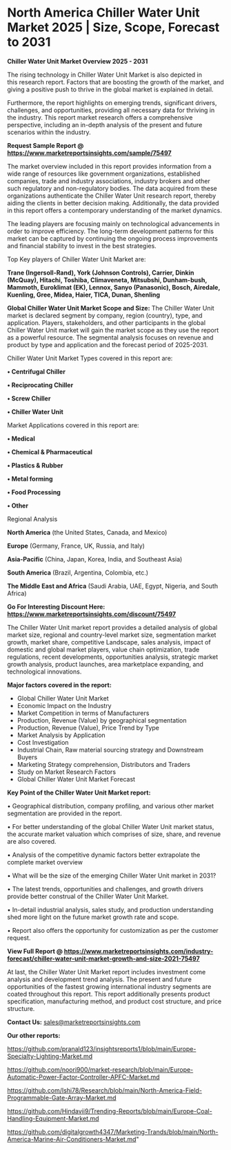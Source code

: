 # North America Chiller Water Unit Market 2025 | Size, Scope, Forecast to 2031

<Strong> Chiller Water Unit Market Overview 2025 - 2031</strong>

The rising technology in Chiller Water Unit Market is also depicted in this research report. Factors that are boosting the growth of the market, and giving a positive push to thrive in the global market is explained in detail.

Furthermore, the report highlights on emerging trends, significant drivers, challenges, and opportunities, providing all necessary data for thriving in the industry. This report market research offers a comprehensive perspective, including an in-depth analysis of the present and future scenarios within the industry.

<strong>Request Sample Report @ <a href=https://www.marketreportsinsights.com/sample/75497>https://www.marketreportsinsights.com/sample/75497</a></strong>

The market overview included in this report provides information from a wide range of resources like government organizations, established companies, trade and industry associations, industry brokers and other such regulatory and non-regulatory bodies. The data acquired from these organizations authenticate the Chiller Water Unit research report, thereby aiding the clients in better decision making. Additionally, the data provided in this report offers a contemporary understanding of the market dynamics.

The leading players are focusing mainly on technological advancements in order to improve efficiency. The long-term development patterns for this market can be captured by continuing the ongoing process improvements and financial stability to invest in the best strategies.

Top Key players of Chiller Water Unit Market are:

<strong>Trane (Ingersoll-Rand), York (Johnson Controls), Carrier, Dinkin (McQuay), Hitachi, Toshiba, Climaveneta, Mitsubshi, Dunham-bush, Mammoth, Euroklimat (EK), Lennox, Sanyo (Panasonic), Bosch, Airedale, Kuenling, Gree, Midea, Haier, TICA, Dunan, Shenling</strong>

<strong><b>Global Chiller Water Unit Market Scope and Size:</b></strong>
The Chiller Water Unit market is declared segment by company, region (country), type, and application. Players, stakeholders, and other participants in the global Chiller Water Unit market will gain the market scope as they use the report as a powerful resource. The segmental analysis focuses on revenue and product by type and application and the forecast period of 2025-2031.

Chiller Water Unit Market Types covered in this report are:

<strong>• Centrifugal Chiller

• Reciprocating Chiller

• Screw Chiller

• Chiller Water Unit</strong>

Market Applications covered in this report are:

<strong>• Medical

• Chemical & Pharmaceutical

• Plastics & Rubber

• Metal forming

• Food Processing

• Other</strong> 

Regional Analysis

<strong>North America</strong> (the United States, Canada, and Mexico)

<strong>Europe</strong> (Germany, France, UK, Russia, and Italy)

<strong>Asia-Pacific</strong> (China, Japan, Korea, India, and Southeast Asia)

<strong>South America</strong> (Brazil, Argentina, Colombia, etc.)

<strong>The Middle East and Africa</strong> (Saudi Arabia, UAE, Egypt, Nigeria, and South Africa)

<strong>Go For Interesting Discount Here: <a href=https://www.marketreportsinsights.com/discount/75497>https://www.marketreportsinsights.com/discount/75497</a></strong>

The Chiller Water Unit market report provides a detailed analysis of global market size, regional and country-level market size, segmentation market growth, market share, competitive Landscape, sales analysis, impact of domestic and global market players, value chain optimization, trade regulations, recent developments, opportunities analysis, strategic market growth analysis, product launches, area marketplace expanding, and technological innovations.

<strong><b>Major factors covered in the report:</b></strong>
<ul>
  <li>Global Chiller Water Unit Market </li>
  <li>Economic Impact on the Industry</li>
  <li>Market Competition in terms of Manufacturers</li>
  <li>Production, Revenue (Value) by geographical segmentation</li>
  <li>Production, Revenue (Value), Price Trend by Type</li>
  <li>Market Analysis by Application</li>
  <li>Cost Investigation</li>
  <li>Industrial Chain, Raw material sourcing strategy and Downstream Buyers</li>
  <li>Marketing Strategy comprehension, Distributors and Traders</li>
  <li>Study on Market Research Factors</li>
  <li>Global Chiller Water Unit Market Forecast</li>
</ul>

<strong><b>Key Point of the Chiller Water Unit Market report:</b></strong>

• Geographical distribution, company profiling, and various other market segmentation are provided in the report.

• For better understanding of the global Chiller Water Unit market status, the accurate market valuation which comprises of size, share, and revenue are also covered.

• Analysis of the competitive dynamic factors better extrapolate the complete market overview

• What will be the size of the emerging Chiller Water Unit market in 2031?

• The latest trends, opportunities and challenges, and growth drivers provide better construal of the Chiller Water Unit Market.

• In-detail industrial analysis, sales study, and production understanding shed more light on the future market growth rate and scope.

• Report also offers the opportunity for customization as per the customer request.

<strong><b>View Full Report @ <a href=https://www.marketreportsinsights.com/industry-forecast/chiller-water-unit-market-growth-and-size-2021-75497>https://www.marketreportsinsights.com/industry-forecast/chiller-water-unit-market-growth-and-size-2021-75497</a></b></strong>


At last, the Chiller Water Unit Market report includes investment come analysis and development trend analysis. The present and future opportunities of the fastest growing international industry segments are coated throughout this report. This report additionally presents product specification, manufacturing method, and product cost structure, and price structure.

<strong>Contact Us:</strong>
sales@marketreportsinsights.com

<strong>Our other reports:</strong>

<a href=https://github.com/pranald123/insightsreports1/blob/main/Europe-Specialty-Lighting-Market.md>https://github.com/pranald123/insightsreports1/blob/main/Europe-Specialty-Lighting-Market.md</a>

<a href=https://github.com/noori900/market-research/blob/main/Europe-Automatic-Power-Factor-Controller-APFC-Market.md>https://github.com/noori900/market-research/blob/main/Europe-Automatic-Power-Factor-Controller-APFC-Market.md</a>

<a href=https://github.com/Ishi78/Research/blob/main/North-America-Field-Programmable-Gate-Array-Market.md>https://github.com/Ishi78/Research/blob/main/North-America-Field-Programmable-Gate-Array-Market.md</a>

<a href=https://github.com/Hindavii9/Trending-Reports/blob/main/Europe-Coal-Handling-Equipment-Market.md>https://github.com/Hindavii9/Trending-Reports/blob/main/Europe-Coal-Handling-Equipment-Market.md</a>

<a href=https://github.com/digitalgrowth4347/Marketing-Trands/blob/main/North-America-Marine-Air-Conditioners-Market.md>https://github.com/digitalgrowth4347/Marketing-Trands/blob/main/North-America-Marine-Air-Conditioners-Market.md</a>"
